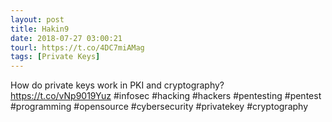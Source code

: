 ```yaml
---
layout: post
title: Hakin9
date: 2018-07-27 03:00:21
tourl: https://t.co/4DC7miAMag
tags: [Private Keys]
---
```

How do private keys work in PKI and cryptography? https://t.co/vNp9019Yuz #infosec #hacking #hackers #pentesting #pentest #programming #opensource #cybersecurity #privatekey #cryptography